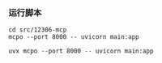 ### 运行脚本

```shell
cd src/12306-mcp
mcpo --port 8000 -- uvicorn main:app
```

```shell
uvx mcpo --port 8000 -- uvicorn main:app
```